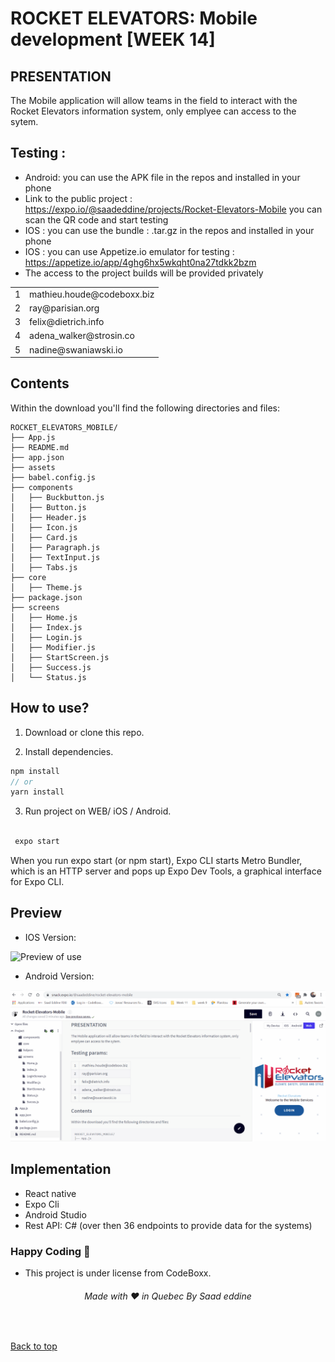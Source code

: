 # ROCKET ELEVATORS: Mobile development [WEEK 14]

## PRESENTATION

The Mobile application will allow teams in the field to interact with the Rocket Elevators information system, only emplyee can access to the sytem.

## Testing :

- Android: you can use the APK file in the repos and installed in your phone
- Link to the public project : https://expo.io/@saadeddine/projects/Rocket-Elevators-Mobile you can scan the QR code and start testing
- IOS : you can use the bundle : .tar.gz in the repos and installed in your phone
- IOS : you can use Appetize.io emulator for testing : https://appetize.io/app/4ghg6hx5wkqht0na27tdkk2bzm
- The access to the project builds will be provided privately

<table><tbody>
    <tr>
    <td>1</td>
    <td>mathieu.houde@codeboxx.biz</td>
</tr>
<tr>
    <td>2</td>
    <td>ray@parisian.org</td>
</tr>
<tr>
    <td>3</td>
    <td>felix@dietrich.info</td>
</tr>
<tr>
    <td>4</td>
    <td>adena_walker@strosin.co </td>
</tr>
<tr>
    <td>5</td>
    <td>nadine@swaniawski.io</td>
</tr>
</tbody>
</table>

## Contents

Within the download you'll find the following directories and files:

```
ROCKET_ELEVATORS_MOBILE/
├── App.js
├── README.md
├── app.json
├── assets
├── babel.config.js
├── components
│   ├── Buckbutton.js
│   ├── Button.js
│   ├── Header.js
│   ├── Icon.js
│   ├── Card.js
│   ├── Paragraph.js
│   ├── TextInput.js
│   ├── Tabs.js
├── core
│   ├── Theme.js
├── package.json
├── screens
│   ├── Home.js
│   ├── Index.js
│   ├── Login.js
│   ├── Modifier.js
│   ├── StartScreen.js
│   ├── Success.js
│   └── Status.js

```

## How to use?

1. Download or clone this repo.

2. Install dependencies.

```js
npm install
// or
yarn install
```

3. Run project on WEB/ iOS / Android.

```js

 expo start

```

When you run expo start (or npm start), Expo CLI starts Metro Bundler, which is an HTTP server and pops up Expo Dev Tools, a graphical interface for Expo CLI.

## Preview

- IOS Version:

![Preview of use](mobiappIOS.gif)

- Android Version:

![Preview of use](mobiapp.gif)

## Implementation

- React native
- Expo Cli
- Android Studio
- Rest API: C# (over then 36 endpoints to provide data for the systems)

### Happy Coding 🚀

- This project is under license from CodeBoxx.

<h6 align="center">Made with ❤️ in Quebec By Saad eddine</h6>

&#xa0;

<a href="#top">Back to top</a>
